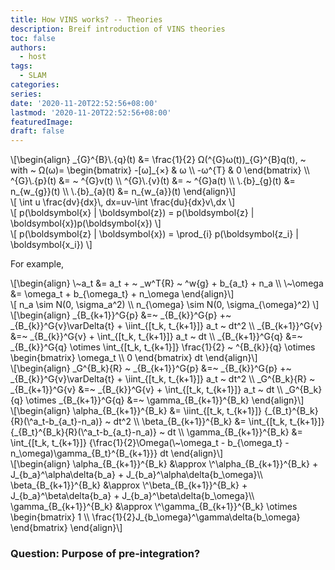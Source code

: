 ```yaml
---
title: How VINS works? -- Theories
description: Breif introduction of VINS theories
toc: false
authors:
  - host
tags: 
  - SLAM
categories:
series:
date: '2020-11-20T22:52:56+08:00'
lastmod: '2020-11-20T22:52:56+08:00'
featuredImage:
draft: false
---
```


<div>
\[\begin{align}
_{G}^{B}\.{q}(t) &= \frac{1}{2} Ω(^{G}ω(t))_{G}^{B}q(t), ~ 
with ~ Ω(ω)= \begin{bmatrix}
            -[ω]_{×} & ω \\
            -ω^{T}   & 0
           \end{bmatrix} \\
^{G}\.{p}(t) &= ~ ^{G}v(t) \\
^{G}\.{v}(t) &= ~ ^{G}a(t) \\
\.{b}_{g}(t) &= n_{w_{g}}(t) \\
\.{b}_{a}(t) &= n_{w_{a}}(t)
\end{align}\]
</div>

<div>
\[ 
  \int u \frac{dv}{dx}\, dx=uv-\int \frac{du}{dx}v\,dx
\]
</div>

<div>
\[ 
  p(\boldsymbol{x} | \boldsymbol{z}) = p(\boldsymbol{z} | \boldsymbol{x})p(\boldsymbol{x})
\]
</div>

<div>
\[ 
  p(\boldsymbol{z} | \boldsymbol{x}) = \prod_{i} p(\boldsymbol{z_i} | \boldsymbol{x_i})
\]
</div>

For example, 

<div>
\[\begin{align}
  \~a_t &= a_t + ~ _w^T{R} ~ ^w{g} + b_{a_t} + n_a \\
  \~\omega &= \omega_t + b_{\omega_t} + n_\omega
\end{align}\]
</div>

<div>
\[
  n_a \sim N(0, \sigma_a^2) \\
  n_{\omega} \sim N(0, \sigma_{\omega}^2)
\]
</div>

<div>
\[\begin{align}
  _{B_{k+1}}^G{p} &=~ _{B_{k}}^G{p} +~ _{B_{k}}^G{v}\varDelta{t} + \iint_{[t_k, t_{k+1}]} a_t ~ dt^2  \\
  _{B_{k+1}}^G{v} &=~ _{B_{k}}^G{v} + \int_{[t_k, t_{k+1}]} a_t ~ dt \\
  _{B_{k+1}}^G{q} &=~ _{B_{k}}^G{q} \otimes \int_{[t_k, t_{k+1}]} \frac{1}{2} ~ ^{B_{k}}{q} \otimes 
          \begin{bmatrix}
            \omega_t \\
            0
          \end{bmatrix} dt 
\end{align}\]
</div>

<div>
\[\begin{align}
  _G^{B_k}{R} ~ _{B_{k+1}}^G{p} &=~ _{B_{k}}^G{p} +~ _{B_{k}}^G{v}\varDelta{t} + \iint_{[t_k, t_{k+1}]} a_t ~ dt^2  \\
  _G^{B_k}{R} ~ _{B_{k+1}}^G{v} &=~ _{B_{k}}^G{v} + \int_{[t_k, t_{k+1}]} a_t ~ dt \\
  _G^{B_k}{q} \otimes _{B_{k+1}}^G{q} &=~ \gamma_{B_{k+1}}^{B_k}
\end{align}\]
</div>


<div>
\[\begin{align}
  \alpha_{B_{k+1}}^{B_k} &= \iint_{[t_k, t_{k+1}]} {_{B_t}^{B_k}{R}(\^a_t-b_{a_t}-n_a)} ~ dt^2  \\
  \beta_{B_{k+1}}^{B_k} &= \int_{[t_k, t_{k+1}]} {_{B_t}^{B_k}{R}(\^a_t-b_{a_t}-n_a)}  ~ dt \\
  \gamma_{B_{k+1}}^{B_k} &= \int_{[t_k, t_{k+1}]} {\frac{1}{2}\Omega(\~\omega_t - b_{\omega_t} - n_\omega)\gamma_{B_t}^{B_{k+1}}} dt 
\end{align}\]
</div>

<div>
\[\begin{align}
  \alpha_{B_{k+1}}^{B_k} &\approx  \^\alpha_{B_{k+1}}^{B_k} + J_{b_a}^\alpha\delta{b_a} + J_{b_a}^\alpha\delta{b_\omega}\\
  \beta_{B_{k+1}}^{B_k} &\approx \^\beta_{B_{k+1}}^{B_k} + J_{b_a}^\beta\delta{b_a} + J_{b_a}^\beta\delta{b_\omega}\\
  \gamma_{B_{k+1}}^{B_k} &\approx \^\gamma_{B_{k+1}}^{B_k} \otimes \begin{bmatrix}
                  1 \\
                  \frac{1}{2}J_{b_\omega}^\gamma\delta{b_\omega}
                \end{bmatrix} 
\end{align}\]
</div>

### Question: Purpose of pre-integration?
